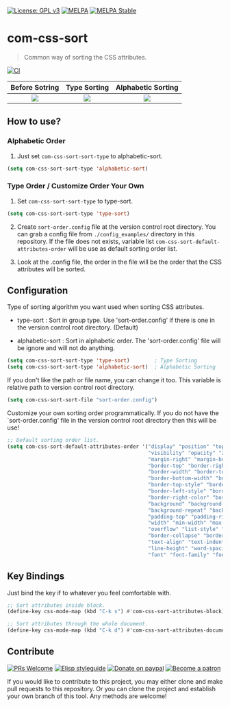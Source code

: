 [![License: GPL v3](https://img.shields.io/badge/License-GPL%20v3-blue.svg)](https://www.gnu.org/licenses/gpl-3.0)
[![MELPA](https://melpa.org/packages/com-css-sort-badge.svg)](https://melpa.org/#/com-css-sort)
[![MELPA Stable](https://stable.melpa.org/packages/com-css-sort-badge.svg)](https://stable.melpa.org/#/com-css-sort)

# com-css-sort
> Common way of sorting the CSS attributes.

[![CI](https://github.com/jcs-elpa/com-css-sort/actions/workflows/test.yml/badge.svg)](https://github.com/jcs-elpa/com-css-sort/actions/workflows/test.yml)

| Before Sotring                                  |  Type Sorting                                      |  Alphabetic Sorting                                      |
|:-----------------------------------------------:|:--------------------------------------------------:|:--------------------------------------------------------:|
|<img src="./etc/com-css-sort-before.png"/>|<img src="./etc/com-css-sort-type-sort.png"/>|<img src="./etc/com-css-sort-alphabetic-sort.png"/>|

## How to use?

### Alphabetic Order

1. Just set `com-css-sort-sort-type` to alphabetic-sort.

```el
(setq com-css-sort-sort-type 'alphabetic-sort)
```

### Type Order / Customize Order Your Own

1. Set `com-css-sort-sort-type` to type-sort.

```el
(setq com-css-sort-sort-type 'type-sort)
```

2. Create `sort-order.config` file at the version control root directory.
You can grab a config file from `./config_examples/` directory in this 
repository. If the file does not exists, variable list 
`com-css-sort-default-attributes-order`  will be use as default sorting
order list.

3. Look at the .config file, the order in the file will be the order that
the CSS attributes will be sorted.

## Configuration

Type of sorting algorithm you want used when sorting CSS attributes.

* type-sort : Sort in group type. Use 'sort-order.config' if there is one in the 
version control root directory. (Default)

* alphabetic-sort : Sort in alphabetic order. The 'sort-order.config' file will be 
ignore and will not do anything.

```el
(setq com-css-sort-sort-type 'type-sort)        ; Type Sorting
(setq com-css-sort-sort-type 'alphabetic-sort)  ; Alphabetic Sorting
```

If you don't like the path or file name, you can change it too. This variable is
relative path to version control root directory.

```el
(setq com-css-sort-sort-file "sort-order.config")
```

Customize your own sorting order programmatically. If you do not have the
`sort-order.config' file in the version control root directory then this will be use!

```el
;; Default sorting order list.
(setq com-css-sort-default-attributes-order '("display" "position" "top" "right" "bottom" "left" "float" "clear"
                                              "visibility" "opacity" "z-index" "margin" "margin-top" 
                                              "margin-right" "margin-bottom" "margin-left" "outline" "border" 
                                              "border-top" "border-right" "border-bottom" "border-left" 
                                              "border-width" "border-top-width" "border-right-width" 
                                              "border-bottom-width" "border-left-width" "border-style" 
                                              "border-top-style" "border-right-style" "border-bottom-style" 
                                              "border-left-style" "border-color" "border-top-color" 
                                              "border-right-color" "border-bottom-color" "border-left-color" 
                                              "background" "background-color" "background-image" 
                                              "background-repeat" "background-position" "cursor" "padding" 
                                              "padding-top" "padding-right" "padding-bottom" "padding-left" 
                                              "width" "min-width" "max-width" "height" "min-height" "max-height" 
                                              "overflow" "list-style" "caption-side" "table-layout" 
                                              "border-collapse" "border-spacing" "empty-cells" "vertical-align" 
                                              "text-align" "text-indent" "text-transform" "text-decoration" 
                                              "line-height" "word-spacing" "letter-spacing" "white-space" "color" 
                                              "font" "font-family" "font-size" "font-weight" "content" "quotes"))
```

## Key Bindings

Just bind the key if to whatever you feel comfortable with.

```el
;; Sort attributes inside block.
(define-key css-mode-map (kbd "C-k s") #'com-css-sort-attributes-block)

;; Sort attributes through the whole document.
(define-key css-mode-map (kbd "C-k d") #'com-css-sort-attributes-document)
```

## Contribute

[![PRs Welcome](https://img.shields.io/badge/PRs-welcome-brightgreen.svg)](http://makeapullrequest.com)
[![Elisp styleguide](https://img.shields.io/badge/elisp-style%20guide-purple)](https://github.com/bbatsov/emacs-lisp-style-guide)
[![Donate on paypal](https://img.shields.io/badge/paypal-donate-1?logo=paypal&color=blue)](https://www.paypal.me/jcs090218)
[![Become a patron](https://img.shields.io/badge/patreon-become%20a%20patron-orange.svg?logo=patreon)](https://www.patreon.com/jcs090218)

If you would like to contribute to this project, you may either 
clone and make pull requests to this repository. Or you can 
clone the project and establish your own branch of this tool. 
Any methods are welcome!
